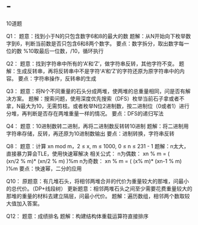 # -
10道题

Q1：
题意：找到小于N的只包含数字6和8的最大的数
题解：从N开始向下枚举数字到6，判断当前数是否只包含6和8两个数字。
要点：数字拆分，取出数字每一位的数
%10取最后一位数，/10，循环执行

Q2：
题意：找到字符串中所有的‘A’和‘Z’，做字符串反转，其他字符不变。
题解：生成反转串，再将反转串中不是字符‘A’和‘Z’的字符还原为原字符串中的内容。
要点：字符串操作，反转串的生成

Q3：
题意：将N个不同重量的石头分成两堆，使两堆的总重量相同，问是否有解决方案。
题解：搜索问题，使用深度优先搜索（DFS）枚举当前石子拿或者不拿，N最大为10，无需剪枝。或者枚举N位2进制数，按二进制位（0或者1）进行分堆，再判断是否存在两堆重量一样的情况。
要点：DFS的递归写法

Q4：
题意：10进制数转二进制，再将二进制数反转转10进制
题解：将二进制用字符串存储，反转，再还原为10进制数输出
要点：进制转换，字符串反转

Q8：
题意：计算 xn mod m，2 ≤ x, m ≤ 1000, 0 ≤ n ≤ 231 - 1
题解：n太大，直接暴力算会TLE，使用快速幂解决
相关公式：
n为偶数： xn % m = ( (xn/2 % m)* (xn/2 % m) )%m
n为奇数： xn % m = ( (x% m)* (xn-1 % m) )%m
要点：快速幂，二分的应用

Q10：
原题意：有几堆石头，将相邻两堆合并的代价为重量较大的那堆，问最小的总代价。（DP+线段树）
更新题意：相邻两堆石头之间至少需要花费重量较大的那堆的重量的材料去建立隔层，问最小代价。
题解：遍历数组，相邻两个数取较大值加入答案。

Q12：
题意：成绩排名
题解：构建结构体重载运算符直接排序


